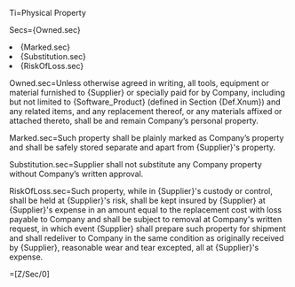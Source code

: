 Ti=Physical Property

Secs={Owned.sec}<li>{Marked.sec}<li>{Substitution.sec}<li>{RiskOfLoss.sec}

Owned.sec=Unless otherwise agreed in writing, all tools, equipment or material furnished to {Supplier} or specially paid for by Company, including but not limited to {Software_Product} (defined in Section {Def.Xnum}) and any related items, and any replacement thereof, or any materials affixed or attached thereto, shall be and remain Company’s personal property.

Marked.sec=Such property shall be plainly marked as Company’s property and shall be safely stored separate and apart from {Supplier}'s property.

Substitution.sec=Supplier shall not substitute any Company property without Company’s written approval.

RiskOfLoss.sec=Such property, while in {Supplier}'s custody or control, shall be held at {Supplier}'s risk, shall be kept insured by {Supplier} at {Supplier}'s expense in an amount equal to the replacement cost with loss payable to Company and shall be subject to removal at Company's written request, in which event {Supplier} shall prepare such property for shipment and shall redeliver to Company in the same condition as originally received by {Supplier}, reasonable wear and tear excepted, all at {Supplier}'s expense.

=[Z/Sec/0]
